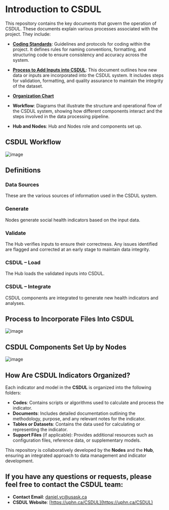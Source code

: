 # Introduction to CSDUL

This repository contains the key documents that govern the operation of CSDUL. These documents explain various processes associated with the project. They include:

- **[Coding Standards](./Coding-Standards.md)**: Guidelines and protocols for coding within the project. It defines rules for naming conventions, formatting, and structuring code to ensure consistency and accuracy across the system.
  
- **[Process to Add Inputs into CSDUL](./Process-to-Add-Inputs.md)**: This document outlines how new data or inputs are incorporated into the CSDUL system. It includes steps for validation, formatting, and quality assurance to maintain the integrity of the dataset.

- **[Organization Chart](./Organization-Chart.md)**

- **Workflow**: Diagrams that illustrate the structure and operational flow of the CSDUL system, showing how different components interact and the steps involved in the data processing pipeline.

- **Hub and Nodes**: Hub and Nodes role and components set up.

## CSDUL **Workflow**
![image](https://github.com/user-attachments/assets/b4c8a4ba-49db-4e8e-b4bb-f189e0de3b5a)

## Definitions

### Data Sources
These are the various sources of information used in the CSDUL system.

### Generate
Nodes generate social health indicators based on the input data.

### Validate
The Hub verifies inputs to ensure their correctness. Any issues identified are flagged and corrected at an early stage to maintain data integrity.

### CSDUL – Load
The Hub loads the validated inputs into CSDUL.

### CSDUL – Integrate
CSDUL components are integrated to generate new health indicators and analyses.

## Process to Incorporate Files Into CSDUL
![image](https://github.com/user-attachments/assets/1074f403-a706-4687-8097-e7027ddee57a)

## CSDUL Components Set Up by Nodes
![image](./assets/ceee5ccc-7b18-4a40-9013-d898fc2c74e9)
## How Are CSDUL Indicators Organized?

Each indicator and model in the **CSDUL** is organized into the following folders:

- **Codes**: Contains scripts or algorithms used to calculate and process the indicator.
- **Documents**: Includes detailed documentation outlining the methodology, purpose, and any relevant notes for the indicator.
- **Tables or Datasets**: Contains the data used for calculating or representing the indicator.
- **Support Files** (if applicable): Provides additional resources such as configuration files, reference data, or supplementary models.

This repository is collaboratively developed by the **Nodes** and the **Hub**, ensuring an integrated approach to data management and indicator development.

## If you have any questions or requests, please feel free to contact the CSDUL team:

- **Contact Email**: [daniel.yc@usask.ca](mailto:daniel.yc@usask.ca)
- **CSDUL Website**: [https://uphn.ca/CSDUL](https://uphn.ca/CSDUL)
